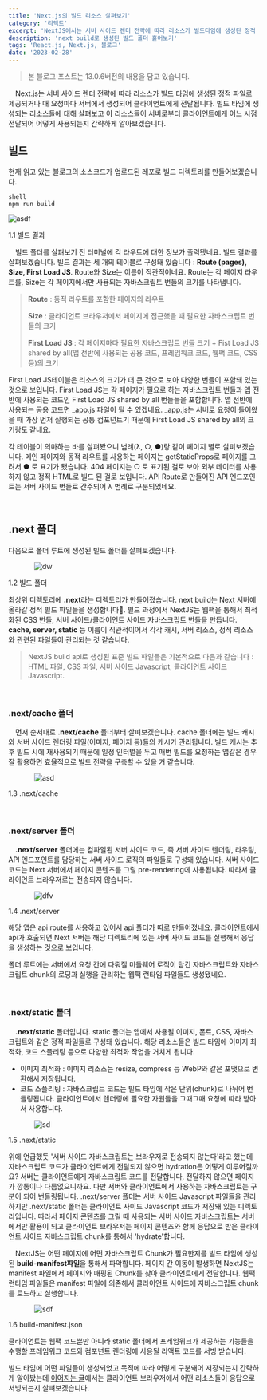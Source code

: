 ```yaml
---
title: 'Next.js의 빌드 리소스 살펴보기'
category: '리액트'
excerpt: 'NextJS에서는 서버 사이드 렌더 전략에 따라 리소스가 빌드타임에 생성된 정적 파일로 클라이언트에게 제공되거나 매 요청마다 서버에서 생성되어 클라이언트에게 전달됩니다. NextJS에서 빌드 시에 생성되는 이 리소스들에 대해 살펴보고 이 리소스들이 서버로부터 클라이언트 브라우저에게 어느 시점 전달되어 사용되는지 알아보겠습니다.'
description: 'next build로 생성된 빌드 폴더 훑어보기'
tags: 'React.js, Next.js, 블로그'
date: '2023-02-28'
---
```


> 본 블로그 포스트는 13.0.6버전의 내용을 담고 있습니다.

&emsp;Next.js는 서버 사이드 렌더 전략에 따라 리소스가 빌드 타임에 생성된 정적 파일로 제공되거나 매 요청마다 서버에서 생성되어 클라이언트에게 전달됩니다. 빌드 타임에 생성되는 리소스들에 대해 살펴보고 이 리소스들이 서버로부터 클라이언트에게 어느 시점 전달되어 어떻게 사용되는지 간략하게 알아보겠습니다.

## 빌드

현재 읽고 있는 블로그의 소스코드가 업로드된 레포로 빌드 디렉토리를 만들어보겠습니다.

```shell
shell
npm run build
```

<!-- <img src="/assets/markdown-image/React-NextJS-빌드-리소스/build-output.png" alt="NextJS 빌드" width="560" height="330"> -->
<div style="max-width:560px; margin: auto">

![asdf](/assets/markdown-image/React-NextJS-빌드-리소스/build-output.png)

</div>

<span>1.1 빌드 결과</span>

&emsp;빌드 폴더를 살펴보기 전 터미널에 각 라우트에 대한 정보가 출력됐네요. 빌드 결과를 살펴보겠습니다. 빌드 결과는 세 개의 테이블로 구성돼 있습니다 : <b>Route (pages), Size, First Load JS</b>. Route와 Size는 이름이 직관적이네요. Route는 각 페이지 라우트를, Size는 각 페이지에서만 사용되는 자바스크립트 번들의 크기를 나타냅니다.

> <b>Route</b> : 동적 라우트를 포함한 페이지의 라우트
>
> <b>Size</b> : 클라이언트 브라우저에서 페이지에 접근했을 때 필요한 자바스크립트 번들의 크기
>
> <b>First Load JS</b> : 각 페이지마다 필요한 자바스크립트 번들 크기 + Fist Load JS shared by all(앱 전반에 사용되는 공용 코드, 프레임워크 코드, 웹팩 코드, CSS 등)의 크기

First Load JS테이블은 리소스의 크기가 더 큰 것으로 보아 다양한 번들이 포함돼 있는 것으로 보입니다. First Load JS는 각 페이지가 필요로 하는 자바스크립트 번들과 앱 전반에 사용되는 코드인 First Load JS shared by all 번들들을 포함합니다. 앱 전반에 사용되는 공용 코드면 \_app.js 파일이 될 수 있겠네요. \_app.js는 서버로 요청이 들어왔을 때 가장 먼저 실행되는 공통 컴포넌트기 때문에 First Load JS shared by all의 크기랑도 같네요.

각 테이블이 의마하는 바를 살펴봤으니 범례(λ, ○, ●)랑 같이 페이지 별로 살펴보겠습니다. 메인 페이지와 동적 라우트를 사용하는 페이지는 getStaticProps로 페이지를 그려서 ● 로 표기가 됐습니다. 404 페이지는 ○ 로 표기된 걸로 보아 외부 데이터를 사용하지 않고 정적 HTML로 빌드 된 걸로 보입니다. API Route로 만들어진 API 엔드포인트는 서버 사이드 번들로 간주되어 λ 범례로 구분되었네요.

<!-- How is First Load JS calculated -->
<!-- https://stackoverflow.com/questions/71323979/what-does-first-load-js-in-next-bundle-analyzer-actually-measure -->

<br>

## .next 폴더

다음으로 폴더 루트에 생성된 빌드 폴더를 살펴보겠습니다.

<!-- <img src="/assets/markdown-image/React-NextJS-빌드-리소스/build-directory.png" alt="빌드 폴더" width="400" height="100"> -->

<div style="max-width:400px; margin: auto">

![dw](/assets/markdown-image/React-NextJS-빌드-리소스/build-directory.png)

</div>

<span>1.2 빌드 폴더</span>

최상위 디렉토리에 <b>.next</b>라는 디렉토리가 만들어졌습니다. next build는 Next 서버에 올라갈 정적 빌드 파일들을 생성합니다. 빌드 과정에서 NextJS는 웹팩을 통해서 최적화된 CSS 번들, 서버 사이드/클라이언트 사이드 자바스크립트 번들을 만듭니다. <b>cache, server, static</b> 등 이름이 직관적이어서 각각 캐시, 서버 리소스, 정적 리소스와 관련된 파일들이 관리되는 것 같습니다.

> NextJS build api로 생성된 표준 빌드 파일들은 기본적으로 다음과 같습니다 : HTML 파일, CSS 파일, 서버 사이드 Javascript, 클라이언트 사이드 Javascript.

<br>

### .next/cache 폴더

&emsp;먼저 순서대로 <b>.next/cache</b> 폴더부터 살펴보겠습니다. cache 폴더에는 빌드 캐시와 서버 사이드 렌더링 파일(이미지, 페이지 등)들의 캐시가 관리됩니다. 빌드 캐시는 추후 빌드 시에 재사용되기 때문에 일정 인터벌을 두고 매번 빌드를 요청하는 앱같은 경우 잘 활용하면 효율적으로 빌드 전략을 구축할 수 있을 거 같습니다.

<!-- <img src="/assets/markdown-image/React-NextJS-빌드-리소스/cache-folder.png" alt="cache 폴더" width="400" height="150"> -->

<div style="max-width:400px; margin: auto">

![asd](/assets/markdown-image/React-NextJS-빌드-리소스/cache-folder.png)

</div>

<span>1.3 .next/cache</span>

<br>

### .next/server 폴더

&emsp;<b>.next/server</b> 폴더에는 컴파일된 서버 사이드 코드, 즉 서버 사이드 렌더링, 라우팅, API 엔드포인트를 담당하는 서버 사이드 로직의 파일들로 구성돼 있습니다. 서버 사이드 코드는 Next 서버에서 페이지 콘텐츠를 그릴 pre-rendering에 사용됩니다. 따라서 클라이언트 브라우저로는 전송되지 않습니다.

<!-- <img src="/assets/markdown-image/React-NextJS-빌드-리소스/server-folder.png" alt="server 폴더" width="400" height="150"> -->

<div style="max-width:400px; margin: auto">

![dfv](/assets/markdown-image/React-NextJS-빌드-리소스/server-folder.png)

</div>

<span>1.4 .next/server</span>

해당 앱은 api route를 사용하고 있어서 api 폴더가 따로 만들어졌네요. 클라이언트에서 api가 호출되면 Next 서버는 해당 디렉토리에 있는 서버 사이드 코드를 실행해서 응답을 생성하는 것으로 보입니다.

폴더 루트에는 서버에서 요청 간에 다뤄질 미들웨어 로직이 담긴 자바스크립트와 자바스크립트 chunk의 로딩과 실행을 관리하는 웹팩 런타임 파일들도 생성됐네요.

<br>

### .next/static 폴더

&emsp;<b>.next/static</b> 폴더입니다. static 폴더는 앱에서 사용될 이미지, 폰트, CSS, 자바스크립트와 같은 정적 파일들로 구성돼 있습니다. 해당 리소스들은 빌드 타임에 이미지 최적화, 코드 스플리팅 등으로 다양한 최적화 작업을 거치게 됩니다.

- 이미지 최적화 : 이미지 리소스는 resize, compress 등 WebP와 같은 포맷으로 변환해서 저장됩니다.
- 코드 스플리팅 : 자바스크립트 코드는 빌드 타임에 작은 단위(chunk)로 나뉘어 번들링됩니다. 클라이언트에서 렌더링에 필요한 자원들을 그때그때 요청에 따라 받아서 사용합니다.

<!-- <img src="/assets/markdown-image/React-NextJS-빌드-리소스/static-folder.png" alt="static 폴더" width="400" height="100"> -->

<div style="max-width:400px; margin: auto">

![sd](/assets/markdown-image/React-NextJS-빌드-리소스/static-folder.png)

</div>

<span>1.5 .next/static</span>

위에 언급했듯 '서버 사이드 자바스크립트는 브라우저로 전송되지 않는다'라고 했는데 자바스크립트 코드가 클라이언트에게 전달되지 않으면 hydration은 어떻게 이루어질까요? 서버는 클라이언트에게 자바스크립트 코드를 전달합니다, 전달하지 않으면 페이지가 깡통이나 다름없으니까요. 다만 서버와 클라이언트에서 사용하는 자바스크립트는 구분이 되어 번들링됩니다. .next/server 폴더는 서버 사이드 Javascript 파일들을 관리하지만 .next/static 폴더는 클라이언트 사이드 Javascript 코드가 저장돼 있는 디렉토리입니다. 따라서 페이지 콘텐츠를 그릴 때 사용되는 서버 사이드 자바스크립트는 서버에서만 활용이 되고 클라이언트 브라우저는 페이지 콘텐츠와 함께 응답으로 받은 클라이언트 사이드 자바스크립트 chunk를 통해서 'hydrate'합니다.

&emsp;NextJS는 어떤 페이지에 어떤 자바스크립트 Chunk가 필요한지를 빌드 타임에 생성된 <b>build-manifest파일</b>을 통해서 파악합니다. 페이지 간 이동이 발생하면 NextJS는 manifest 파일에서 페이지와 매핑된 Chunk를 찾아 클라이언트에게 전달합니다. 웹팩 런타임 파일들은 manifest 파일에 의존해서 클라이언트 사이드에 자바스크립트 chunk를 로드하고 실행합니다.

<!-- <img src="/assets/markdown-image/React-NextJS-빌드-리소스/manifest-json.png" alt="build-manifest" width="400" height="100"> -->

<div style="max-width:400px; margin: auto">

![sdf](/assets/markdown-image/React-NextJS-빌드-리소스/manifest-json.png)

</div>

<span>1.6 build-manifest.json</span>

클라이언트는 웹팩 코드뿐만 아니라 static 폴더에서 프레임워크가 제공하는 기능들을 수행할 프레임워크 코드와 컴포넌트 렌더링에 사용될 리액트 코드를 서빙 받습니다.

빌드 타임에 어떤 파일들이 생성되었고 목적에 따라 어떻게 구분돼어 저장되는지 간략하게 알아봤는데 <a href='https://www.moonkorea.dev/React-클라이언트-관점에서-NextJS-빌드-리소스-살펴보기' target="_blank">이어지는 글</a>에서는 클라이언트 브라우저에서 어떤 리소스들이 응답으로 서빙되는지 살펴보겠습니다.
